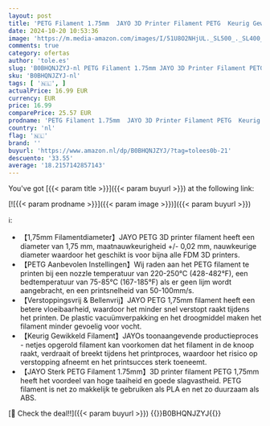 ```yaml
---
layout: post
title: 'PETG Filament 1.75mm  JAYO 3D Printer Filament PETG  Keurig Gewikkeld Filament  Maatnauwkeurigheid +/- 0.02mm  1.1 kg Spoel  2.42 LBS   PETG Grijs'
date: 2024-10-20 10:53:36
image: 'https://m.media-amazon.com/images/I/51U8O2NHjUL._SL500_._SL400_.jpg'
comments: true
category: ofertas
author: 'tole.es'
slug: 'B0BHQNJZYJ-nl PETG Filament 1.75mm JAYO 3D Printer Filament PETG Keurig...'
sku: 'B0BHQNJZYJ-nl'
tags: [ '🇳🇱', ]
actualPrice: 16.99 EUR
currency: EUR
price: 16.99
comparePrice: 25.57 EUR
prodname: 'PETG Filament 1.75mm  JAYO 3D Printer Filament PETG  Keurig Gewikkeld Filament  Maatnauwkeurigheid +/- 0.02mm  1.1 kg Spoel  2.42 LBS   PETG Grijs'
country: 'nl'
flag: '🇳🇱'
brand: ''
buyurl: 'https://www.amazon.nl/dp/B0BHQNJZYJ/?tag=tolees0b-21'
descuento: '33.55'
average: '18.2157142857143'
---
```


You've got [{{< param title >}}]({{< param buyurl >}}) at the following link:

[![{{< param prodname >}}]({{< param image >}})]({{< param buyurl >}})

ℹ️:

- 【1,75mm Filamentdiameter】JAYO PETG 3D printer filament heeft een diameter van 1,75 mm, maatnauwkeurigheid +/- 0,02 mm, nauwkeurige diameter waardoor het geschikt is voor bijna alle FDM 3D printers.
- 【PETG Aanbevolen Instellingen】Wij raden aan het PETG filament te printen bij een nozzle temperatuur van 220-250°C (428-482°F), een bedtemperatuur van 75-85°C (167-185°F) als er geen lijm wordt aangebracht, en een printsnelheid van 50-100mm/s.
- 【Verstoppingsvrij & Bellenvrij】JAYO PETG 1,75mm filament heeft een betere vloeibaarheid, waardoor het minder snel verstopt raakt tijdens het printen. De plastic vacuümverpakking en het droogmiddel maken het filament minder gevoelig voor vocht.
- 【Keurig Gewikkeld Filament】JAYOs toonaangevende productieproces - netjes opgerold filament kan voorkomen dat het filament in de knoop raakt, verdraait of breekt tijdens het printproces, waardoor het risico op verstopping afneemt en het printsucces sterk toeneemt.
- 【JAYO Sterk PETG Filament 1.75mm】3D printer filament PETG 1,75mm heeft het voordeel van hoge taaiheid en goede slagvastheid. PETG filament is net zo makkelijk te gebruiken als PLA en net zo duurzaam als ABS.

[🛒 Check the deal!!]({{< param buyurl >}})
{{<world>}}B0BHQNJZYJ{{</world>}}
